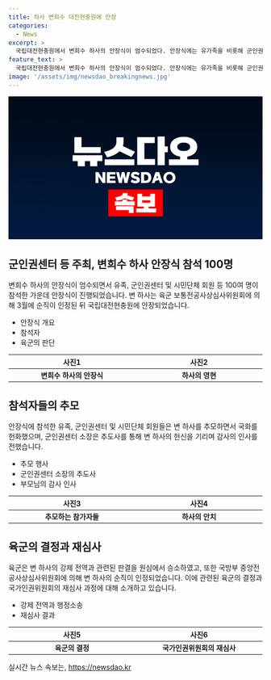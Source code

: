 ```yaml
---
title: 하사 변희수 대전현충원에 안장
categories:
  - News
excerpt: >
  국립대전현충원에서 변희수 하사의 안장식이 엄수되었다. 안장식에는 유가족을 비롯해 군인권센터 등 인권단체, 시민단체 회원들 100여 명이 참석했다. 육군은 2019년 성확정수술을 한 변 하사를 심신장애로 규정하고 강제 전역시켰는데, 그 후 행정소송에서 2021년 10월 원고 승소로 판결됐다. 2022년 12월 국방부 중앙전공사상심사위원회에 의해 변 하사의 순직이 인정됐다. (150자)
feature_text: >
  국립대전현충원에서 변희수 하사의 안장식이 엄수되었다. 안장식에는 유가족을 비롯해 군인권센터 등 인권단체, 시민단체 회원들 100여 명이 참석했다. 육군은 2019년 성확정수술을 한 변 하사를 심신장애로 규정하고 강제 전역시켰는데, 그 후 행정소송에서 2021년 10월 원고 승소로 판결됐다. 2022년 12월 국방부 중앙전공사상심사위원회에 의해 변 하사의 순직이 인정됐다. (150자)
image: '/assets/img/newsdao_breakingnews.jpg'
---
```


<p><img src="/assets/img/newsdao_breakingnews.jpg" alt="pcversion 속보" /></p>

<h2 data-ke-size="size26">군인권센터 등 주최, 변희수 하사 안장식 참석 100명</h2>

<p data-ke-size="size16">변희수 하사의 안장식이 엄수되면서 유족, 군인권센터 및 시민단체 회원 등 100여 명이 참석한 가운데 안장식이 진행되었습니다. 변 하사는 육군 보통전공사상심사위원회에 의해 3월에 순직이 인정된 뒤 국립대전현충원에 안장되었습니다.</p>

<ul>
    <li>안장식 개요</li>
    <li>참석자</li>
    <li>육군의 판단</li>
</ul>

<table>
<thead>
<tr>
<th style="text-align: center;" width="380">사진1</th>
<th style="text-align: center;" width="380">사진2</th>
</tr>
</thead>
<tbody>
<tr>
<td style="text-align: center; height: 17px;"><b>변희수 하사의 안장식</b></td>
<td style="text-align: center; height: 17px;"><b>하사의 영현</b></td>
</tr>
</tbody>
</table>

<h2 data-ke-size="size26">참석자들의 추모</h2>

<p data-ke-size="size16">안장식에 참석한 유족, 군인권센터 및 시민단체 회원들은 변 하사를 추모하면서 국화를 헌화했으며, 군인권센터 소장은 추도사를 통해 변 하사의 헌신을 기리며 감사의 인사를 전했습니다.</p>

<ul>
    <li>추모 행사</li>
    <li>군인권센터 소장의 추도사</li>
    <li>부모님의 감사 인사</li>
</ul>

<table>
<thead>
<tr>
<th style="text-align: center;" width="380">사진3</th>
<th style="text-align: center;" width="380">사진4</th>
</tr>
</thead>
<tbody>
<tr>
<td style="text-align: center; height: 17px;"><b>추모하는 참가자들</b></td>
<td style="text-align: center; height: 17px;"><b>하사의 안치</b></td>
</tr>
</tbody>
</table>

<h2 data-ke-size="size26">육군의 결정과 재심사</h2>

<p data-ke-size="size16">육군은 변 하사의 강제 전역과 관련된 판결을 원심에서 승소하였고, 또한 국방부 중앙전공사상심사위원회에 의해 변 하사의 순직이 인정되었습니다. 이에 관련된 육군의 결정과 국가인권위원회의 재심사 과정에 대해 소개하고 있습니다.</p>

<ul>
    <li>강제 전역과 행정소송</li>
    <li>재심사 결과</li>
</ul>

<table>
<thead>
<tr>
<th style="text-align: center;" width="380">사진5</th>
<th style="text-align: center;" width="380">사진6</th>
</tr>
</thead>
<tbody>
<tr>
<td style="text-align: center; height: 17px;"><b>육군의 결정</b></td>
<td style="text-align: center; height: 17px;"><b>국가인권위원회의 재심사</b></td>
</tr>
</tbody>
</table>
실시간 뉴스 속보는, <a href="https://newsdao.kr" rel="dofollow">https://newsdao.kr</a>


